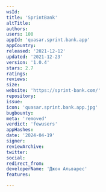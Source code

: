 ```yaml
---
wsId: 
title: 'SprintBank'
altTitle: 
authors: 
users: 100
appId: 'quasar.sprint.bank.app'
appCountry: 
released: '2021-12-12'
updated: '2021-12-23'
version: '1.0.4'
stars: 2.7
ratings: 
reviews: 
size: 
website: 'https://sprint-bank.com/'
repository: 
issue: 
icon: 'quasar.sprint.bank.app.jpg'
bugbounty: 
meta: 'removed'
verdict: 'fewusers'
appHashes: 
date: '2024-04-19'
signer: 
reviewArchive: 
twitter: 
social: 
redirect_from: 
developerName: 'Джон Альварес'
features: 

---
```


